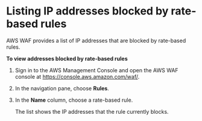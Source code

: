 # Listing IP addresses blocked by rate\-based rules<a name="listing-managed-ips"></a>

AWS WAF provides a list of IP addresses that are blocked by rate\-based rules\.

**To view addresses blocked by rate\-based rules**

1. Sign in to the AWS Management Console and open the AWS WAF console at [https://console\.aws\.amazon\.com/waf/](https://console.aws.amazon.com/waf/)\. 

1. In the navigation pane, choose **Rules**\.

1. In the **Name** column, choose a rate\-based rule\.

   The list shows the IP addresses that the rule currently blocks\.
